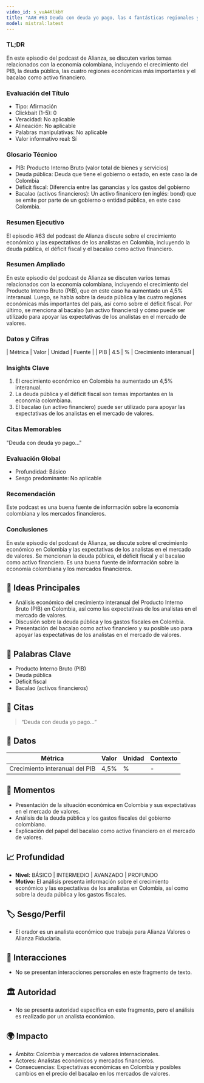 ```yaml
---
video_id: s_vuA4KlkbY
title: "AAH #63 Deuda con deuda yo pago, las 4 fantásticas regionales y el bacalao al hombro del déficit."
model: mistral:latest
---
```


### TL;DR

En este episodio del podcast de Alianza, se discuten varios temas relacionados con la economía colombiana, incluyendo el crecimiento del PIB, la deuda pública, las cuatro regiones económicas más importantes y el bacalao como activo financiero.

### Evaluación del Título

- Tipo: Afirmación
- Clickbait (1-5): 0
- Veracidad: No aplicable
- Alineación: No aplicable
- Palabras manipulativas: No aplicable
- Valor informativo real: Sí

### Glosario Técnico

- PIB: Producto Interno Bruto (valor total de bienes y servicios)
- Deuda pública: Deuda que tiene el gobierno o estado, en este caso la de Colombia
- Déficit fiscal: Diferencia entre las ganancias y los gastos del gobierno
- Bacalao (activos financieros): Un activo finanicero (en inglés: bond) que se emite por parte de un gobierno o entidad pública, en este caso Colombia.

### Resumen Ejecutivo

El episodio #63 del podcast de Alianza discute sobre el crecimiento económico y las expectativas de los analistas en Colombia, incluyendo la deuda pública, el déficit fiscal y el bacalao como activo financiero.

### Resumen Ampliado

En este episodio del podcast de Alianza se discuten varios temas relacionados con la economía colombiana, incluyendo el crecimiento del Producto Interno Bruto (PIB), que en este caso ha aumentado un 4,5% interanual. Luego, se habla sobre la deuda pública y las cuatro regiones económicas más importantes del país, así como sobre el déficit fiscal. Por último, se menciona al bacalao (un activo financiero) y cómo puede ser utilizado para apoyar las expectativas de los analistas en el mercado de valores.

### Datos y Cifras

| Métrica | Valor | Unidad | Fuente |
| PIB | 4.5 | % | Crecimiento interanual |

### Insights Clave

1. El crecimiento económico en Colombia ha aumentado un 4,5% interanual.
2. La deuda pública y el déficit fiscal son temas importantes en la economía colombiana.
3. El bacalao (un activo financiero) puede ser utilizado para apoyar las expectativas de los analistas en el mercado de valores.

### Citas Memorables

"Deuda con deuda yo pago…"

### Evaluación Global

- Profundidad: Básico
- Sesgo predominante: No aplicable

### Recomendación

Este podcast es una buena fuente de información sobre la economía colombiana y los mercados financieros.

### Conclusiones

En este episodio del podcast de Alianza, se discute sobre el crecimiento económico en Colombia y las expectativas de los analistas en el mercado de valores. Se mencionan la deuda pública, el déficit fiscal y el bacalao como activo financiero. Es una buena fuente de información sobre la economía colombiana y los mercados financieros.

## 🧠 Ideas Principales
   - Análisis económico del crecimiento interanual del Producto Interno Bruto (PIB) en Colombia, así como las expectativas de los analistas en el mercado de valores.
   - Discusión sobre la deuda pública y los gastos fiscales en Colombia.
   - Presentación del bacalao como activo financiero y su posible uso para apoyar las expectativas de los analistas en el mercado de valores.

   ## 🔑 Palabras Clave
   - Producto Interno Bruto (PIB)
   - Deuda pública
   - Déficit fiscal
   - Bacalao (activos financieros)

   ## 💬 Citas
   > “Deuda con deuda yo pago…”

   ## 🔢 Datos
   | Métrica | Valor | Unidad | Contexto |
   |--------|-----|------|----------|
   | Crecimiento interanual del PIB | 4,5% | % | - |

   ## 🎯 Momentos
   - Presentación de la situación económica en Colombia y sus expectativas en el mercado de valores.
   - Análisis de la deuda pública y los gastos fiscales del gobierno colombiano.
   - Explicación del papel del bacalao como activo financiero en el mercado de valores.

   ## 📈 Profundidad
   - **Nivel:** BÁSICO | INTERMEDIO | AVANZADO | PROFUNDO  
   - **Motivo:** El análisis presenta información sobre el crecimiento económico y las expectativas de los analistas en Colombia, así como sobre la deuda pública y los gastos fiscales.

   ## 🏷️ Sesgo/Perfil
   - El orador es un analista económico que trabaja para Alianza Valores o Alianza Fiduciaria.

   ## 🔄 Interacciones
   - No se presentan interacciones personales en este fragmento de texto.

   ## 🏛️ Autoridad
   - No se presenta autoridad específica en este fragmento, pero el análisis es realizado por un analista económico.

   ## 🌍 Impacto
   - Ámbito: Colombia y mercados de valores internacionales.
   - Actores: Analistas económicos y mercados financieros.
   - Consecuencias: Expectativas económicas en Colombia y posibles cambios en el precio del bacalao en los mercados de valores.
